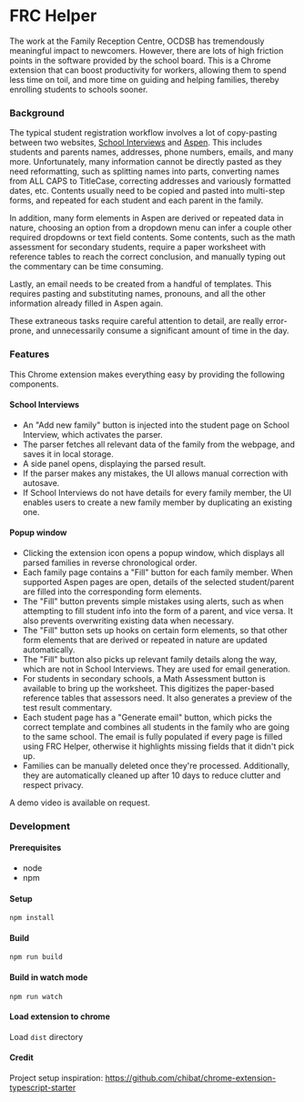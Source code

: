 # FRC Helper

The work at the Family Reception Centre, OCDSB has tremendously meaningful impact to newcomers. However, there are lots of high friction points in the software provided by the school board. This is a Chrome extension that can boost productivity for workers, allowing them to spend less time on toil, and more time on guiding and helping families, thereby enrolling students to schools sooner.

### Background

The typical student registration workflow involves a lot of copy-pasting between two websites, [School Interviews](https://www.schoolinterviews.com.au/) and [Aspen](https://ocdsb.myontarioedu.ca/aspen). This includes students and parents names, addresses, phone numbers, emails, and many more. Unfortunately, many information cannot be directly pasted as they need reformatting, such as splitting names into parts, converting names from ALL CAPS to TitleCase, correcting addresses and variously formatted dates, etc. Contents usually need to be copied and pasted into multi-step forms, and repeated for each student and each parent in the family.

In addition, many form elements in Aspen are derived or repeated data in nature, choosing an option from a dropdown menu can infer a couple other required dropdowns or text field contents. Some contents, such as the math assessment for secondary students, require a paper worksheet with reference tables to reach the correct conclusion, and manually typing out the commentary can be time consuming.

Lastly, an email needs to be created from a handful of templates. This requires pasting and substituting names, pronouns, and all the other information already filled in Aspen again.

These extraneous tasks require careful attention to detail, are really error-prone, and unnecessarily consume a significant amount of time in the day.

### Features

This Chrome extension makes everything easy by providing the following components.

#### School Interviews
- An "Add new family" button is injected into the student page on School Interview, which activates the parser.
- The parser fetches all relevant data of the family from the webpage, and saves it in local storage.
- A side panel opens, displaying the parsed result.
- If the parser makes any mistakes, the UI allows manual correction with autosave.
- If School Interviews do not have details for every family member, the UI enables users to create a new family member by duplicating an existing one.

#### Popup window
- Clicking the extension icon opens a popup window, which displays all parsed families in reverse chronological order.
- Each family page contains a "Fill" button for each family member. When supported Aspen pages are open, details of the selected student/parent are filled into the corresponding form elements.
- The "Fill" button prevents simple mistakes using alerts, such as when attempting to fill student info into the form of a parent, and vice versa. It also prevents overwriting existing data when necessary.
- The "Fill" button sets up hooks on certain form elements, so that other form elements that are derived or repeated in nature are updated automatically.
- The "Fill" button also picks up relevant family details along the way, which are not in School Interviews. They are used for email generation.
- For students in secondary schools, a Math Assessment button is available to bring up the worksheet. This digitizes the paper-based reference tables that assessors need. It also generates a preview of the test result commentary.
- Each student page has a "Generate email" button, which picks the correct template and combines all students in the family who are going to the same school. The email is fully populated if every page is filled using FRC Helper, otherwise it highlights missing fields that it didn't pick up.
- Families can be manually deleted once they're processed. Additionally, they are automatically cleaned up after 10 days to reduce clutter and respect privacy.

A demo video is available on request.


### Development

#### Prerequisites

* node
* npm

#### Setup

```
npm install
```

#### Build

```
npm run build
```

#### Build in watch mode

```
npm run watch
```

#### Load extension to chrome

Load `dist` directory

#### Credit

Project setup inspiration: https://github.com/chibat/chrome-extension-typescript-starter
